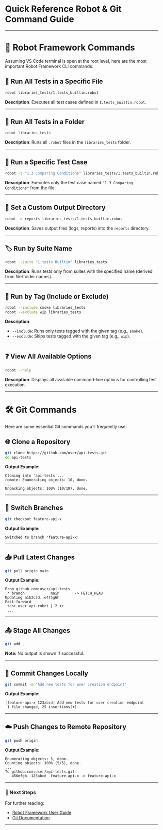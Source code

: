 # Quick Reference Robot & Git Command Guide

---

# 🤖 Robot Framework Commands

Assuming VS Code terminal is open at the root level, here are the most important Robot Framework CLI commands:

## 🔁 Run All Tests in a Specific File
```bash
robot libraries_tests/1.tests_builtin.robot
```
**Description**: Executes all test cases defined in `1.tests_builtin.robot`.

---

## 📂 Run All Tests in a Folder
```bash
robot libraries_tests
```
**Description**: Runs all `.robot` files in the `libraries_tests` folder.


---

## 🧪 Run a Specific Test Case
```bash
robot -t "1.3 Comparing Conditions" libraries_tests/1.tests_builtin.robot
```
**Description**: Executes only the test case named `"1.3 Comparing Conditions"` from the file.


---

## 📁 Set a Custom Output Directory
```bash
robot -d reports libraries_tests/1.tests_builtin.robot
```
**Description**: Saves output files (logs, reports) into the `reports` directory.


---

## 🏷️ Run by Suite Name
```bash
robot --suite "1.tests Builtin" libraries_tests
```
**Description**: Runs tests only from suites with the specified name (derived from file/folder names).


---

## 🎯 Run by Tag (Include or Exclude)
```bash
robot --include smoke libraries_tests
robot --exclude wip libraries_tests
```
**Description**:  
- `--include`: Runs only tests tagged with the given tag (e.g., `smoke`).  
- `--exclude`: Skips tests tagged with the given tag (e.g., `wip`).


---

## ❓ View All Available Options
```bash
robot --help
```
**Description**: Displays all available command-line options for controlling test execution.



---

# 🛠️ Git Commands

Here are some essential Git commands you'll frequently use.


## 🌐 Clone a Repository
```bash
git clone https://github.com/user/api-tests.git
cd api-tests
```
**Output Example:**
```
Cloning into 'api-tests'...
remote: Enumerating objects: 10, done.
...
Unpacking objects: 100% (10/10), done.
```


---

## 🔄 Switch Branches
```bash
git checkout feature-api-x
```
**Output Example:**
```
Switched to branch 'feature-api-x'
```


---

## 📥 Pull Latest Changes
```bash
git pull origin main
```
**Output Example:**
```
From github.com:user/api-tests
 * branch            main       -> FETCH_HEAD
Updating a1b2c3d..e4f5g6h
Fast-forward
 test_user_api.robot | 2 ++
 ...
```


---

## 📤 Stage All Changes
```bash
git add .
```
**Note:** No output is shown if successful.


---

## 💾 Commit Changes Locally
```bash
git commit -m "Add new tests for user creation endpoint"
```
**Output Example:**
```
[feature-api-x 123abcd] Add new tests for user creation endpoint
 1 file changed, 25 insertions(+)
```


---

## ☁️ Push Changes to Remote Repository
```bash
git push origin
```
**Output Example:**
```
Enumerating objects: 5, done.
Counting objects: 100% (5/5), done.
...
To github.com:user/api-tests.git
   456efgh..123abcd  feature-api-x -> feature-api-x
```


---

### 📘 Next Steps

For further reading:
- [Robot Framework User Guide](https://robotframework.org/robotframework/)
- [Git Documentation](https://git-scm.com/book/en/v2)



---
